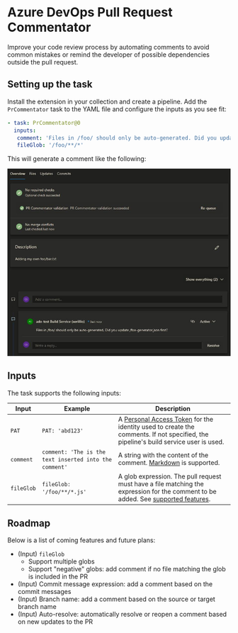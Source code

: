 # Azure DevOps Pull Request Commentator

Improve your code review process by automating comments to avoid common mistakes or remind the developer of possible dependencies outside the pull request.

## Setting up the task

Install the extension in your collection and create a pipeline. Add the `PrCommentator` task to the YAML file and configure the inputs as you see fit:

```yml
- task: PrCommentator@0
  inputs:
   comment: 'Files in /foo/ should only be auto-generated. Did you update /foo-generator.json first?'
   fileGlob: '/foo/**/*'
```

This will generate a comment like the following:

![Automated comment](images/automated-comment.jpg)

## Inputs

The task supports the following inputs:

| Input      | Example                    | Description                  |
| ---------- | -------------------------- | ---------------------------- |
| `PAT`      | `PAT: 'abd123'`            | A [Personal Access Token](https://learn.microsoft.com/en-us/azure/devops/organizations/accounts/use-personal-access-tokens-to-authenticate) for the identity used to create the comments. If not specified, the pipeline's build service user is used. |
| `comment`  | `comment: 'The is the text inserted into the comment'` | A string with the content of the comment. [Markdown](https://learn.microsoft.com/en-us/azure/devops/project/wiki/markdown-guidance?view=azure-devops) is supported. |
| `fileGlob` | `fileGlob: '/foo/**/*.js'` | A glob expression. The pull request must have a file matching the expression for the comment to be added. See [supported features](https://github.com/isaacs/minimatch#features). |


## Roadmap

Below is a list of coming features and future plans:

* (Input) `fileGlob`
  * Support multiple globs
  * Support "negative" globs: add comment if no file matching the glob is included in the PR
* (Input) Commit message expression: add a comment based on the commit messages
* (Input) Branch name: add a comment based on the source or target branch name
* (Input) Auto-resolve: automatically resolve or reopen a comment based on new updates to the PR
